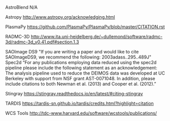 AstroBlend
N/A

Astropy
http://www.astropy.org/acknowledging.html

PlasmaPy
https://github.com/PlasmaPy/PlasmaPy/blob/master/CITATION.rst

RADMC-3D
http://www.ita.uni-heidelberg.de/~dullemond/software/radmc-3d/radmc-3d_v0.41.pdf#section.1.3

SAOImage DS9
"If you are writing a paper and would like to cite SAOImageDS9, we recommend the following: 2003adass..295..489J"
Spec2d
“For any publications employing data reduced using the spec2d pipeline please include the following statement as an acknowledgement: The analysis pipeline used to reduce the DEIMOS data was developed at UC Berkeley with support from NSF grant AST-0071048.
In addition, please include citations to both Newman et al. (2013) and Cooper et al. (2012).”

Stingray
https://stingray.readthedocs.io/en/latest/#citing-stingray

TARDIS
https://tardis-sn.github.io/tardis/credits.html?highlight=citation

WCS Tools
http://tdc-www.harvard.edu/software/wcstools/publications/